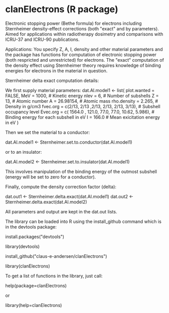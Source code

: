 # clanElectrons (R package)
Electronic stopping power (Bethe formula) for electrons including Sternheimer density-effect corrections
(both "exact" and by parameters). Aimed for applications within radiotherapy dosimetry and comparisons with ICRU-37 
and ICRU-90 publications.

Applications:
You specify Z, A, I, density and other material parameters and the package has functions for computation
of electronic stopping power (both respricted and unrestricted) for electrons. The "exact" computation
of the density effect using Sternheimer theory requires knowledge of binding energies for electrons in the
material in question.

Sternheimer delta exact computation details:

We first supply material parameters:
  dat.Al.model1 <- list(
    plot.wanted = FALSE,
    MeV = 1000, # Kinetic energy
    nlev = 6,   # Number of subshells
    Z    = 13,  # Atomic number
    A    = 26.98154,      # Atomic mass
    rho.density =  2.265, # Density in g/cm3
    fvec.org = c(2/13, 2/13 ,2/13, 2/13, 2/13, 3/13), # Subshell occupancy level
    Evec.org = c( 1564.0 , 121.0, 77.0, 77.0, 10.62, 5.986), # Binding energy for each subshell in eV
    I = 166.0 # Mean exicitation energy in eV
  )

Then we set the material to a conductor:
   
   dat.Al.model1 <- Sternheimer.set.to.conductor(dat.Al.model1)

or to an insulator:

   dat.Al.model2 <- Sternheimer.set.to.insulator(dat.Al.model1)

This involves manipulation of the binding energy of the outmost subshell (energy
will be set to zero for a conductor). 

Finally, compute the density correction factor (delta):

  dat.out1 <- Sternheimer.delta.exact(dat.Al.model1)
  dat.out2 <- Sternheimer.delta.exact(dat.Al.model2)

All parameters and output are kept in the dat.out lists.

The library can be loaded into R using the install_github command which is in the devtools package:

install.packages("devtools")

library(devtools)

install_github("claus-e-andersen/clanElectrons")

library(clanElectrons)

To get a list of functions in the library, just call:

help(package=clanElectrons)

or

library(help=clanElectrons)
